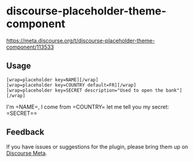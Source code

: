 # discourse-placeholder-theme-component

https://meta.discourse.org/t/discourse-placeholder-theme-component/113533

## Usage

```
[wrap=placeholder key=NAME][/wrap]
[wrap=placeholder key=COUNTRY default=FR][/wrap]
[wrap=placeholder key=SECRET description="Used to open the bank"][/wrap]
```

I'm =NAME=, I come from =COUNTRY= let me tell you my secret: =SECRET==

## Feedback

If you have issues or suggestions for the plugin, please bring them up on
[Discourse Meta](https://meta.discourse.org).

